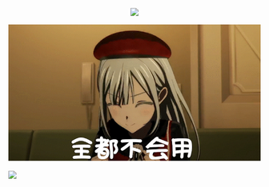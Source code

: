 
<p align="center">
  <a href="https://skillicons.dev">
    <img src="https://skillicons.dev/icons?i=mysql,anaconda,raspberrypi,apple,c,electron,powershell,azure,cloudflare,eclipse,neovim,docker,cpp,git,github,ps,pr,go,js,java,py,vim,wasm,vscode,sqlite,rust,md,linux" />
  </a>
</p>


<p align="center">
    <img src="全部不会_3.gif" />
</p>



<img align="center" width="400" src="https://github-readme-stats.vercel.app/api?username=AcidBarium&theme=transparent&include_all_commits=true&show_icons=true&hide_border=true" />

<!--
**AcidBarium/AcidBarium** is a ✨ _special_ ✨ repository because its `README.md` (this file) appears on your GitHub profile.

Here are some ideas to get you started:

- 🔭 I’m currently working on ...
- 🌱 I’m currently learning ...
- 👯 I’m looking to collaborate on ...
- 🤔 I’m looking for help with ...
- 💬 Ask me about ...
- 📫 How to reach me: ...
- 😄 Pronouns: ...
- ⚡ Fun fact: ...
-->

